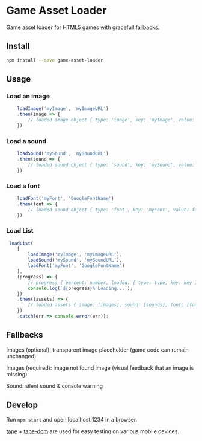 # Game Asset Loader
Game asset loader for HTML5 games with gracefull fallbacks.

## Install
```sh
npm install --save game-asset-loader
```
## Usage
### Load an image
```js
    loadImage('myImage', 'myImageURL')
    .then(image => {
        // loaded image object { type: 'image', key: 'myImage', value: imgNode }
    })
```
### Load a sound
```js
    loadSound('mySound', 'mySoundURL')
    .then(sound => {
        // loaded sound object { type: 'sound', key: 'mySound', value: audioBuffer }
    })
```
### Load a font
```js
    loadFont('myFont', 'GoogleFontName')
    .then(font => {
        // loaded sound object { type: 'font', key: 'myFont', value: fontFamilyName }
    })
```
### Load List
```js
 loadList(
    [
        loadImage('myImage', 'myImageURL'),
        loadSound('mySound', 'mySoundURL'),
        loadFont('myFont', 'GoogleFontName')
    ],
    (progress) => {
        // progress { percent: number, loaded: { type: type, key: key } }
        console.log(`${progress}% Loading...`);
    })
    .then((assets) => {
        // loaded assets { image: [images], sound: [sounds], font: [fonts] }
    })
    .catch(err => console.error(err));
```
## Fallbacks
Images (optional): transparent image placeholder (game code can remain unchanged)

Images (required): image not found image (visual feedback that an image is missing)

Sound: silent sound & console warning

## Develop
Run ```npm start``` and open localhost:1234 in a browser.

[tape](https://github.com/substack/tape) + [tape-dom](https://github.com/gritzko/tape-dom) are used for easy testing on various mobile devices.